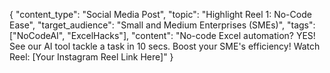{
  "content_type": "Social Media Post",
  "topic": "Highlight Reel 1: No-Code Ease",
  "target_audience": "Small and Medium Enterprises (SMEs)",
  "tags": ["NoCodeAI", "ExcelHacks"],
  "content": "No-code Excel automation? YES! See our AI tool tackle a task in 10 secs. Boost your SME's efficiency! Watch Reel: [Your Instagram Reel Link Here]"
}